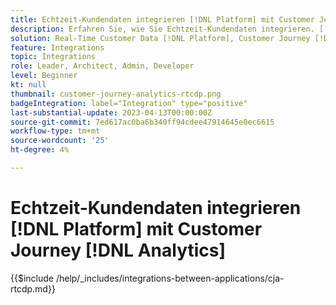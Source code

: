```yaml
---
title: Echtzeit-Kundendaten integrieren [!DNL Platform] mit Customer Journey [!DNL Analytics]
description: Erfahren Sie, wie Sie Echtzeit-Kundendaten integrieren. [!DNL Platform] mit Customer Journey [!DNL Analytics].
solution: Real-Time Customer Data [!DNL Platform], Customer Journey [!DNL Analytics]
feature: Integrations
topic: Integrations
role: Leader, Architect, Admin, Developer
level: Beginner
kt: null
thumbnail: customer-journey-analytics-rtcdp.png
badgeIntegration: label="Integration" type="positive"
last-substantial-update: 2023-04-13T00:00:00Z
source-git-commit: 7ed617ac0ba6b340ff94cdee47914645e0ec6615
workflow-type: tm+mt
source-wordcount: '25'
ht-degree: 4%

---
```



# Echtzeit-Kundendaten integrieren [!DNL Platform] mit Customer Journey [!DNL Analytics]

{{$include /help/_includes/integrations-between-applications/cja-rtcdp.md}}
